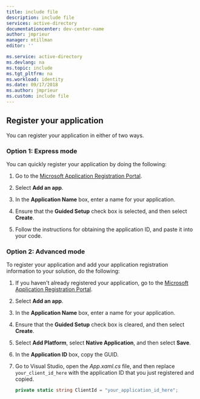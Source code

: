 ```yaml
---
title: include file
description: include file
services: active-directory
documentationcenter: dev-center-name
author: jmprieur
manager: mtillman
editor: ''

ms.service: active-directory
ms.devlang: na
ms.topic: include
ms.tgt_pltfrm: na
ms.workload: identity
ms.date: 09/17/2018
ms.author: jmprieur
ms.custom: include file
---
```


## Register your application

You can register your application in either of two ways.

### Option 1: Express mode

You can quickly register your application by doing the following:
1. Go to the [Microsoft Application Registration Portal](https://apps.dev.microsoft.com/portal/register-app?appType=mobileAndDesktopApp&appTech=windowsDesktop&step=configure).

2. Select **Add an app**.

3. In the **Application Name** box, enter a name for your application.

4. Ensure that the **Guided Setup** check box is selected, and then select **Create**.

5. Follow the instructions for obtaining the application ID, and paste it into your code.

### Option 2: Advanced mode

To register your application and add your application registration information to your solution, do the following:
1. If you haven't already registered your application, go to the [Microsoft Application Registration Portal](https://apps.dev.microsoft.com/portal/register-app).

2. Select **Add an app**.

3. In the **Application Name** box, enter a name for your application.

4. Ensure that the **Guided Setup** check box is cleared, and then select **Create**.

5. Select **Add Platform**, select **Native Application**, and then select **Save**.

6. In the **Application ID** box, copy the GUID.

7. Go to Visual Studio, open the *App.xaml.cs* file, and then replace `your_client_id_here` with the application ID that you just registered and copied.

    ```csharp
    private static string ClientId = "your_application_id_here";
    ```
